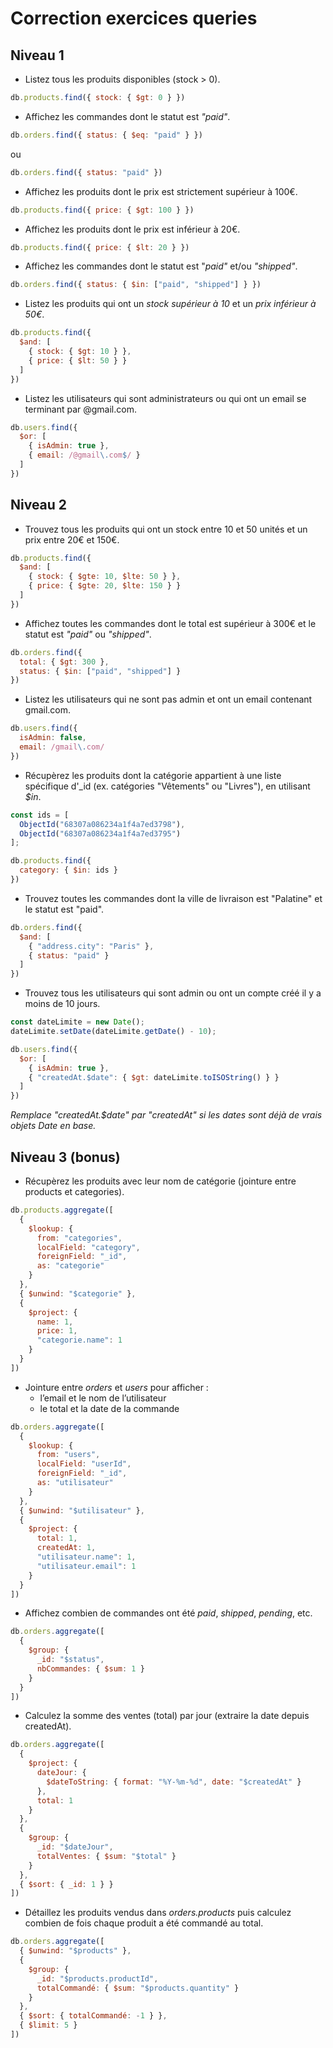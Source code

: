 # Correction exercices queries

## Niveau 1

- Listez tous les produits disponibles (stock > 0).
```js
db.products.find({ stock: { $gt: 0 } })
```

- Affichez les commandes dont le statut est *"paid"*.
```js
db.orders.find({ status: { $eq: "paid" } })
```
ou
```js
db.orders.find({ status: "paid" })
```

- Affichez les produits dont le prix est strictement supérieur à 100€.
```js
db.products.find({ price: { $gt: 100 } })
```

- Affichez les produits dont le prix est inférieur à 20€.
```js
db.products.find({ price: { $lt: 20 } })
```

- Affichez les commandes dont le statut est "*paid"* et/ou *"shipped"*.
```js
db.orders.find({ status: { $in: ["paid", "shipped"] } })
```

- Listez les produits qui ont un *stock supérieur à 10* et un *prix inférieur à 50€*.
```js
db.products.find({
  $and: [
    { stock: { $gt: 10 } },
    { price: { $lt: 50 } }
  ]
})
```

- Listez les utilisateurs qui sont administrateurs ou qui ont un email se terminant par @gmail.com.
```js
db.users.find({
  $or: [
    { isAdmin: true },
    { email: /@gmail\.com$/ }
  ]
})
```

## Niveau 2

- Trouvez tous les produits qui ont un stock entre 10 et 50 unités et un prix entre 20€ et 150€.
```js
db.products.find({
  $and: [
    { stock: { $gte: 10, $lte: 50 } },
    { price: { $gte: 20, $lte: 150 } }
  ]
})
```

- Affichez toutes les commandes dont le total est supérieur à 300€ et le statut est *"paid"* ou *"shipped"*.
```js
db.orders.find({
  total: { $gt: 300 },
  status: { $in: ["paid", "shipped"] }
})
```

- Listez les utilisateurs qui ne sont pas admin et ont un email contenant gmail.com.
```js
db.users.find({
  isAdmin: false,
  email: /gmail\.com/
})
```

- Récupèrez les produits dont la catégorie appartient à une liste spécifique d'_id (ex. catégories "Vêtements" ou "Livres"), en utilisant *$in*.
```js
const ids = [
  ObjectId("68307a086234a1f4a7ed3798"),
  ObjectId("68307a086234a1f4a7ed3795")
];

db.products.find({
  category: { $in: ids }
})
```

- Trouvez toutes les commandes dont la ville de livraison est "Palatine" et le statut est "paid".
```js
db.orders.find({
  $and: [
    { "address.city": "Paris" },
    { status: "paid" }
  ]
})
```

- Trouvez tous les utilisateurs qui sont admin ou ont un compte créé il y a moins de 10 jours.
```js
const dateLimite = new Date();
dateLimite.setDate(dateLimite.getDate() - 10);

db.users.find({
  $or: [
    { isAdmin: true },
    { "createdAt.$date": { $gt: dateLimite.toISOString() } }
  ]
})
```
*Remplace "createdAt.$date" par "createdAt" si les dates sont déjà de vrais objets Date en base.*

## Niveau 3 (bonus)

- Récupèrez les produits avec leur nom de catégorie (jointure entre products et categories).
```js
db.products.aggregate([
  {
    $lookup: {
      from: "categories",
      localField: "category",
      foreignField: "_id",
      as: "categorie"
    }
  },
  { $unwind: "$categorie" },
  {
    $project: {
      name: 1,
      price: 1,
      "categorie.name": 1
    }
  }
])
```

- Jointure entre *orders* et *users* pour afficher :
    - l’email et le nom de l’utilisateur
    - le total et la date de la commande
```js
db.orders.aggregate([
  {
    $lookup: {
      from: "users",
      localField: "userId",
      foreignField: "_id",
      as: "utilisateur"
    }
  },
  { $unwind: "$utilisateur" },
  {
    $project: {
      total: 1,
      createdAt: 1,
      "utilisateur.name": 1,
      "utilisateur.email": 1
    }
  }
])
```

- Affichez combien de commandes ont été *paid*, *shipped*, *pending*, etc.
```js
db.orders.aggregate([
  {
    $group: {
      _id: "$status",
      nbCommandes: { $sum: 1 }
    }
  }
])
```

- Calculez la somme des ventes (total) par jour (extraire la date depuis createdAt).
```js
db.orders.aggregate([
  {
    $project: {
      dateJour: {
        $dateToString: { format: "%Y-%m-%d", date: "$createdAt" }
      },
      total: 1
    }
  },
  {
    $group: {
      _id: "$dateJour",
      totalVentes: { $sum: "$total" }
    }
  },
  { $sort: { _id: 1 } }
])
```

- Détaillez les produits vendus dans *orders.products* puis calculez combien de fois chaque produit a été commandé au total.
```js
db.orders.aggregate([
  { $unwind: "$products" },
  {
    $group: {
      _id: "$products.productId",
      totalCommandé: { $sum: "$products.quantity" }
    }
  },
  { $sort: { totalCommandé: -1 } },
  { $limit: 5 }
])
```
